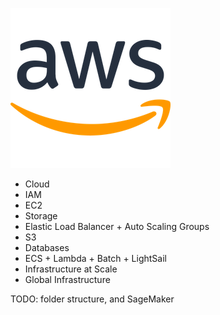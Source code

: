 
![](imgs/aws-small.png)
- Cloud
- IAM
- EC2
- Storage
- Elastic Load Balancer + Auto Scaling Groups
- S3
- Databases
- ECS + Lambda + Batch + LightSail
- Infrastructure at Scale
- Global Infrastructure


TODO: folder structure, and SageMaker
